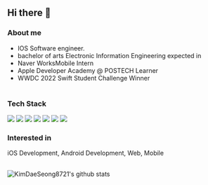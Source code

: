 ## Hi there 👋

### About me <br>

- IOS Software engineer. <br>
- bachelor of arts Electronic Information Engineering expected in  <br>
- Naver WorksMobile Intern
- Apple Developer Academy @ POSTECH Learner <br>
- WWDC 2022 Swift Student Challenge Winner <br><br>

### Tech Stack <br>
<img src="https://img.shields.io/badge/Swift-F05138?style=flat-square&logo=Swift&logoColor=white"/></a>
<img src="https://img.shields.io/badge/SwiftUI-004088?style=flat-square&logo=Swift&logoColor=white"/></a>
<img src="https://img.shields.io/badge/Flutter-02569B?style=flat-square&logo=flutter&logoColor=white"/>
<img src="https://img.shields.io/badge/Python-3776AB?style=flat-square&logo=Python&logoColor=white"/></a>
<img src="https://img.shields.io/badge/Java-007396?style=flat-square&logo=Java&logoColor=white"/></a>
<img src="https://img.shields.io/badge/github-181717?style=flat-square&logo=github&logoColor=white"></a>
<img src="https://img.shields.io/badge/github-181717?style=flat-square&logo=github&logoColor=white"></a>


### Interested in <br> 
iOS Development, Android Development, Web, Mobile <br><br>

![KimDaeSeong8721's github stats](https://github-readme-stats.vercel.app/api?username=KimDaeSeong8721&show_icons=true)
